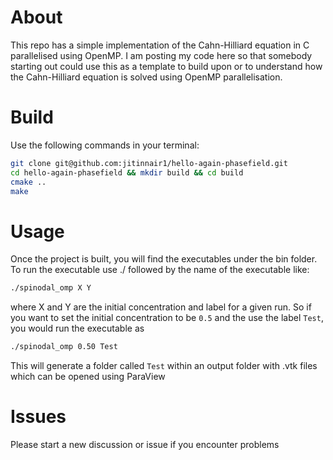 # About

This repo has a simple implementation of the Cahn-Hilliard equation in C parallelised using OpenMP. I am posting my 
code here so that somebody starting out could use this as a template to build upon or to understand how the 
Cahn-Hilliard equation is solved using OpenMP parallelisation.

# Build

Use the following commands in your terminal:

```bash
git clone git@github.com:jitinnair1/hello-again-phasefield.git
cd hello-again-phasefield && mkdir build && cd build
cmake ..
make
```

# Usage

Once the project is built, you will find the executables under the bin folder. To run the executable use ./ followed 
by the name of the executable like:

```bash
./spinodal_omp X Y
```

where X and Y are the initial concentration and label for a given run. So if you want to set the initial concentration to be `0.5` and the use the label `Test`, you would run the 
executable as

```bash
./spinodal_omp 0.50 Test
```

This will generate a folder called `Test` within an output folder with .vtk files which can be opened 
using ParaView

# Issues

Please start a new discussion or issue if you encounter problems
